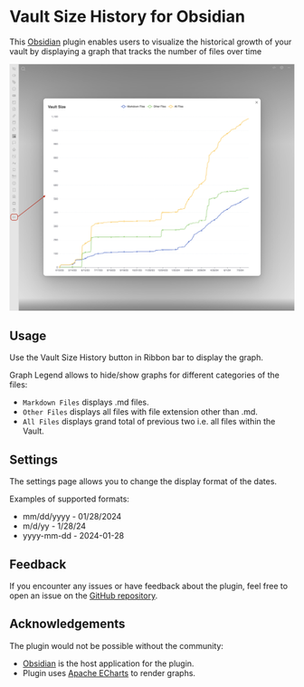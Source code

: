 # Vault Size History for Obsidian

This [Obsidian](https://obsidian.md/) plugin enables users to visualize the historical growth of your vault by displaying a graph that tracks the number of files over time

![demo_1.png](docs/legacy_demo_1.png)

## Usage

Use the Vault Size History button in Ribbon bar to display the graph.

Graph Legend allows to hide/show graphs for different categories of the files:

- `Markdown Files` displays .md files.
- `Other Files` displays all files with file extension other than .md.
- `All Files` displays grand total of previous two i.e. all files within the Vault.

## Settings

The settings page allows you to change the display format of the dates.

Examples of supported formats:

- mm/dd/yyyy - 01/28/2024
- m/d/yy - 1/28/24
- yyyy-mm-dd - 2024-01-28


## Feedback
If you encounter any issues or have feedback about the plugin, feel free to open an issue on the [GitHub repository](https://github.com/technerium/obsidian-vault-size-history).

## Acknowledgements

The plugin would not be possible without the community:

- [Obsidian](https://obsidian.md/) is the host application for the plugin.
- Plugin uses [Apache ECharts](https://echarts.apache.org) to render graphs.
